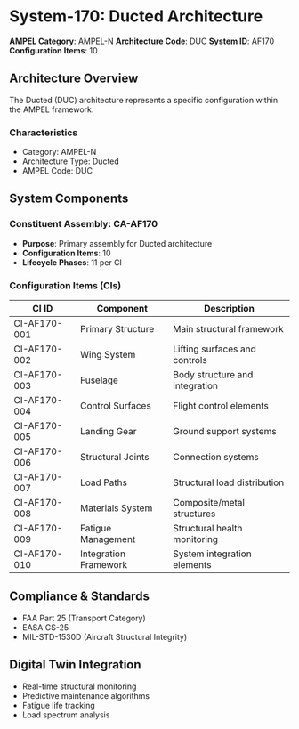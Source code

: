 # System-170: Ducted Architecture

**AMPEL Category**: AMPEL-N
**Architecture Code**: DUC
**System ID**: AF170
**Configuration Items**: 10

## Architecture Overview

The Ducted (DUC) architecture represents a specific configuration within the AMPEL framework.

### Characteristics
- Category: AMPEL-N
- Architecture Type: Ducted
- AMPEL Code: DUC

## System Components

### Constituent Assembly: CA-AF170
- **Purpose**: Primary assembly for Ducted architecture
- **Configuration Items**: 10
- **Lifecycle Phases**: 11 per CI

### Configuration Items (CIs)

| CI ID | Component | Description |
|-------|-----------|-------------|
| CI-AF170-001 | Primary Structure | Main structural framework |
| CI-AF170-002 | Wing System | Lifting surfaces and controls |
| CI-AF170-003 | Fuselage | Body structure and integration |
| CI-AF170-004 | Control Surfaces | Flight control elements |
| CI-AF170-005 | Landing Gear | Ground support systems |
| CI-AF170-006 | Structural Joints | Connection systems |
| CI-AF170-007 | Load Paths | Structural load distribution |
| CI-AF170-008 | Materials System | Composite/metal structures |
| CI-AF170-009 | Fatigue Management | Structural health monitoring |
| CI-AF170-010 | Integration Framework | System integration elements |

## Compliance & Standards
- FAA Part 25 (Transport Category)
- EASA CS-25
- MIL-STD-1530D (Aircraft Structural Integrity)

## Digital Twin Integration
- Real-time structural monitoring
- Predictive maintenance algorithms
- Fatigue life tracking
- Load spectrum analysis
